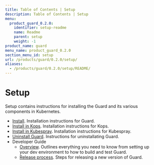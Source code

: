 ```yaml
---
title: Table of Contents | Setup
description: Table of Contents | Setup
menu:
  product_guard_0.2.0:
    identifier: setup-readme
    name: Readme
    parent: setup
    weight: -1
product_name: guard
menu_name: product_guard_0.2.0
section_menu_id: setup
url: /products/guard/0.2.0/setup/
aliases:
  - /products/guard/0.2.0/setup/README/
---
```


# Setup

Setup contains instructions for installing the Guard and its various components in Kubernetes.

- [Install](/docs/setup/install.md). Installation instructions for Guard.
- [Install in Kops](/docs/setup/install-kops.md). Installation instructions for Kops.
- [Install in Kubespray](/docs/setup/install-kubespray.md). Installation instructions for Kubespray.
- [Uninstall Guard](/docs/setup/uninstall.md). Instructions for uninstallating Guard.
- Developer Guide
  - [Overview](/docs/setup/developer-guide/overview.md). Outlines everything you need to know from setting up your dev environment to how to build and test Guard.
  - [Release process](/docs/setup/developer-guide/release.md). Steps for releasing a new version of Guard.
